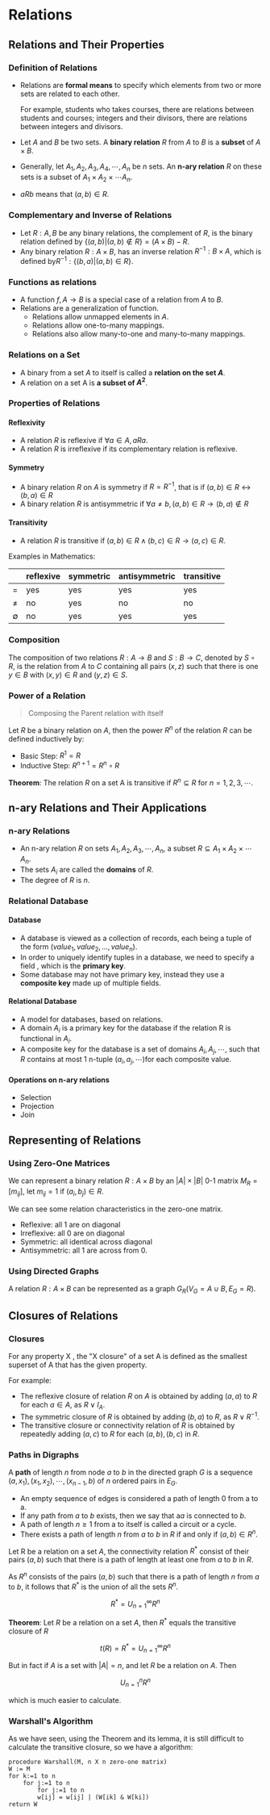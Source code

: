# Relations

## Relations and Their Properties

### Definition of Relations

- Relations are **formal means** to specify which elements from two or more sets are related to each other.

  For example, students who takes courses, there are relations between students and courses; integers and their divisors, there are relations between integers and divisors.
- Let $A$ and $B$ be two sets. A **binary relation** $R$ from $A$ to $B$ is a **subset** of $A \times B$.
- Generally, let $A_1,A_2,A_3,A_4, \cdots, A_n$ be $n$ sets. An **n-ary relation** $R$ on these sets is a subset of $A_1 \times A_2 \times \cdots A_n$.
- $aRb$ means that $(a,b) \in R$.

### Complementary and Inverse of  Relations

- Let $R:A,B$ be any binary relations, the complement of $R$, is the binary relation defined by  $\{(a,b)|(a,b) \not \in R \} = (A \times B) -R$.
- Any binary relation $R:A \times B$, has an inverse relation $R^{-1}:B \times A$, which is defined by$R^{-1}: \{(b,a)|(a,b) \in R\}$.

### Functions as relations

- A function $f, A \to B$ is a special case of a relation from $A$ to $B$.
- Relations are a generalization of function.
  - Relations allow unmapped elements in $A$.
  - Relations allow one-to-many mappings.
  - Relations also allow many-to-one and many-to-many mappings.

### Relations on a Set

- A binary from a set $A$ to itself is called a **relation on the set ​$A$**.
- A relation on a set A is **a subset of ​$A^2$**.

### Properties of Relations

#### Reflexivity

- A relation $R$ is reflexive if $\forall a \in A, aRa$.
- A relation $R$ is irreflexive if its complementary relation is reflexive.

#### Symmetry

- A binary relation $R$ on $A$ is symmetry if $R = R^{-1}$, that is if $(a,b) \in R \leftrightarrow (b,a) \in R$
- A binary relation $R$ is antisymmetric if $\forall a \not= b, (a,b) \in R \to (b,a) \not \in R$

#### Transitivity

- A relation $R$ is transitive if $(a,b) \in R \wedge (b,c) \in R \to (a,c) \in R$.

Examples in Mathematics:

||reflexive|symmetric|antisymmetric|transitive|
| -| ---------| ---------| -------------| ----------|
|$=$|yes|yes|yes|yes|
|$\not =$|no|yes|no|no|
|$\emptyset$|no|yes|yes|yes|

### Composition

The composition of two relations $R:A \to B$ and $S: B \to C$, denoted by $S \circ R$, is the relation from $A$ to $C$ containing all pairs $(x,z)$ such that there is one $y \in B$ with $(x,y) \in R$ and $(y,z) \in S$.

### Power of a Relation

> Composing the Parent relation with itself

Let $R$ be a binary relation on $A$, then the power $R^n$ of the relation $R$ can be defined inductively by:

- Basic Step: $R^1 = R$
- Inductive Step: $R^{n+1} = R^n \circ R$

**Theorem**:  The relation $R$ on a set A is transitive if $R^n \subseteq R$ for $n = 1,2,3, \cdots$.

## n-ary Relations and Their Applications

### n-ary Relations

- An n-ary relation $R$ on sets $A_1,A_2,A_3,\cdots,A_n$, a subset $R \subseteq A_1 \times A_2 \times \cdots A_n$.
- The sets $A_i$ are called the **domains** of $R$.
- The degree of $R$ is $n$.

### Relational Database

#### Database

- A database is viewed as a collection of records, each being a tuple of the form $(value_1, value_2, ... ,value_n)$.
- In order to uniquely identify tuples in a database, we need to specify a field , which is the **primary key**.
- Some database may not have primary key, instead they use a **composite key** made up of multiple fields.

#### Relational Database

- A model for databases, based on relations.
- A domain $A_i$ is a primary key for the database if the relation R is functional in $A_i$.
- A composite key for the database is a set of domains ${A_i, A_j,\cdots}$, such that $R$ contains at most 1 n-tuple $(a_i, a_j, \cdots)$for each composite  value.

#### Operations on n-ary relations

- Selection
- Projection
- Join

## Representing of Relations

### Using Zero-One Matrices

We can represent a binary relation $R:A \times B$ by an $|A| \times |B|$ 0-1 matrix $M_R =[m_{ij}]$, let $m_{ij}=1$ if $(a_i, b_j) \in R$.

We can see some relation characteristics in the zero-one matrix.

- Reflexive: all 1 are on diagonal
- Irreflexive: all 0 are on diagonal
- Symmetric: all identical across diagonal
- Antisymmetric: all 1 are across from 0.

### Using Directed Graphs

A relation $R:A \times B$ can be represented as a graph $G_R(V_G=A \cup B, E_G=R)$.

## Closures of Relations

### Closures

For any property X , the "X closure" of a set A is defined as the smallest superset of A that has the given property.

For example:

- The reflexive closure of relation $R$ on $A$ is obtained by adding $(a,a)$ to $R$ for each $a \in A$, as $R \vee I_A$.
- The symmetric closure of $R$ is obtained by adding $(b,a)$ to $R$, as $R \vee R^{-1}$.
- The transitive closure or connectivity relation of $R$ is obtained by repeatedly adding $(a,c)$ to $R$ for each $(a,b), (b,c)$ in $R$.

### Paths in Digraphs

A **path** of length $n$ from node $a$ to $b$ in the directed graph $G$ is a sequence $(a,x_1), (x_1,x_2),\cdots, (x_{n-1}, b)$ of $n$ ordered pairs in $E_G$.

- An empty sequence of edges is considered a path of length 0 from a to a.
- If any path from $a$ to $b$ exists, then we say that a$a$ is connected to $b$.
- A path of length $n \ge 1$ from a to itself is called a circuit or a cycle.
- There exists a path of length $n$ from $a$ to $b$ in $R$ if and only if $(a,b) \in R^n$.

Let R be a relation on a set $A$, the connectivity relation $R^*$ consist of their pairs $(a,b)$ such that there is a path of length at least one from $a$ to $b$ in $R$.

As $R^n$ consists of the pairs $(a,b)$ such that there is a path of length $n$ from $a$ to $b$, it follows that $R^*$ is the union of all the sets $R^n$.

$$
R^*= U_{n=1}^{\infty}R^n
$$

**Theorem**: Let $R$ be a relation on a set $A$, then $R^*$ equals the transitive closure of $R$

$$
t(R)=R^*=U_{n=1}^{\infty}R^n
$$

But in fact if $A$ is a set with $|A|=n$, and let $R$ be a relation on $A$. Then

$$
U_{n=1}^{n}R^n
$$

which is much easier to calculate.

### Warshall's Algorithm

As we have seen, using the Theorem and its lemma, it is still difficult to calculate the transitive closure, so we have a algorithm:

```
procedure Warshall(M, n X n zero-one matrix)
W := M
for k:=1 to n
	for j:=1 to n
		for j:=1 to n
		w[ij] = w[ij] | (W[ik] & W[ki])
return W
```
